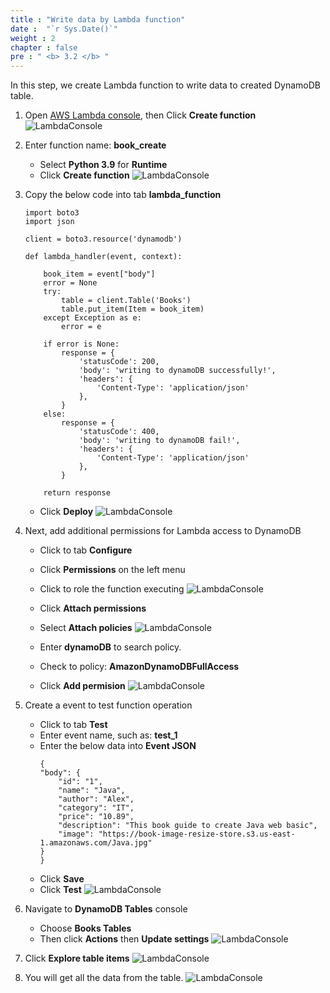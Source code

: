 ```yaml
---
title : "Write data by Lambda function"
date :  "`r Sys.Date()`" 
weight : 2
chapter : false
pre : " <b> 3.2 </b> "
---
```

In this step, we create Lambda function to write data to created DynamoDB table.

1. Open [AWS Lambda console](https://us-east-1.console.aws.amazon.com/lambda/home?region=us-east-1#/discover), then Click **Create function**
![LambdaConsole](/images/1/40.png?width=90pc)

3. Enter function name: **book_create**
    - Select **Python 3.9** for **Runtime**
    - Click **Create function**
![LambdaConsole](/images/1/41.png?width=90pc)

4. Copy the below code into tab **lambda_function**
    ```
    import boto3
    import json

    client = boto3.resource('dynamodb')
        
    def lambda_handler(event, context):
        
        book_item = event["body"]
        error = None
        try:
            table = client.Table('Books')
            table.put_item(Item = book_item)
        except Exception as e:
            error = e
            
        if error is None:
            response = {
                'statusCode': 200,
                'body': 'writing to dynamoDB successfully!',
                'headers': {
                    'Content-Type': 'application/json'
                },
            }
        else:
            response = {
                'statusCode': 400,
                'body': 'writing to dynamoDB fail!',
                'headers': {
                    'Content-Type': 'application/json'
                },
            }
    
        return response
    ```

    - Click **Deploy**
![LambdaConsole](/images/1/42.png?width=90pc)

5. Next, add additional permissions for Lambda access to DynamoDB
    - Click to tab **Configure**
    - Click **Permissions** on the left menu
    - Click to role the function executing
![LambdaConsole](/images/1/43.png?width=90pc)

    - Click **Attach permissions**
    - Select **Attach policies**
![LambdaConsole](/images/1/44.png?width=90pc)

    - Enter **dynamoDB** to search policy.
    - Check to policy: **AmazonDynamoDBFullAccess**
    - Click **Add permision**
![LambdaConsole](/images/1/45.png?width=90pc)

6. Create a event to test function operation
    - Click to tab **Test**
    - Enter event name, such as: **test_1**
    - Enter the below data into **Event JSON**
        ```
        {
        "body": {
            "id": "1",
            "name": "Java",
            "author": "Alex",
            "category": "IT",
            "price": "10.89",
            "description": "This book guide to create Java web basic",
            "image": "https://book-image-resize-store.s3.us-east-1.amazonaws.com/Java.jpg"
        }
        }
        ```
    - Click **Save**
    - Click **Test**
![LambdaConsole](/images/1/46.png?width=90pc)

7. Navigate to **DynamoDB Tables** console
    - Choose **Books Tables** 
    - Then click **Actions** then **Update settings**
![LambdaConsole](/images/1/47.png?width=90pc)
8. Click **Explore table items**
![LambdaConsole](/images/1/48.png?width=90pc)
8. You will get all the data from the table.
![LambdaConsole](/images/1/49.png?width=90pc)
